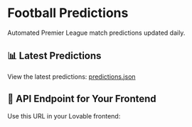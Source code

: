 # Football Predictions

Automated Premier League match predictions updated daily.

## 📊 Latest Predictions

View the latest predictions: [predictions.json](predictions.json)

## 🔗 API Endpoint for Your Frontend

Use this URL in your Lovable frontend:
